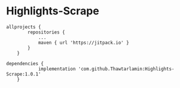 # Highlights-Scrape

```
allprojects {
		repositories {
			...
			maven { url 'https://jitpack.io' }
		}
	}

```

```
dependencies {
	        implementation 'com.github.Thawtarlamin:Highlights-Scrape:1.0.1'
	}

```
